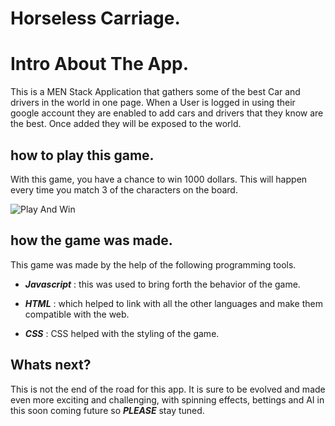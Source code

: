 # Horseless Carriage.  [](https://kabzeel1.github.io/Unit1-Slotmachine-Project/)
# Intro About The App.
This is a MEN Stack Application that gathers some of the best Car and drivers in the world in one page. When a User is logged in using their google account they are enabled to add cars and drivers that they know are the best. Once added they will be exposed to the world.

## how to play this game.

With this game, you have a chance to win 1000 dollars. This will happen every time you match 3 of the characters on the board.

![Play And Win](favicons/favicon_io/SLOT.png "Slot Machine")

## how the game was made.
This game was made by the help of the following programming tools.

- ***Javascript*** : this was used to bring forth the behavior of the game.

- ***HTML*** : which helped to link with all the other languages and make them compatible with the web.

- ***CSS*** : CSS helped with the styling of the game.

## Whats next?

This is not the end of the road for this app. It is sure to be evolved and made even more exciting and challenging, with spinning effects, bettings and AI in this soon coming future so ***PLEASE*** stay tuned.